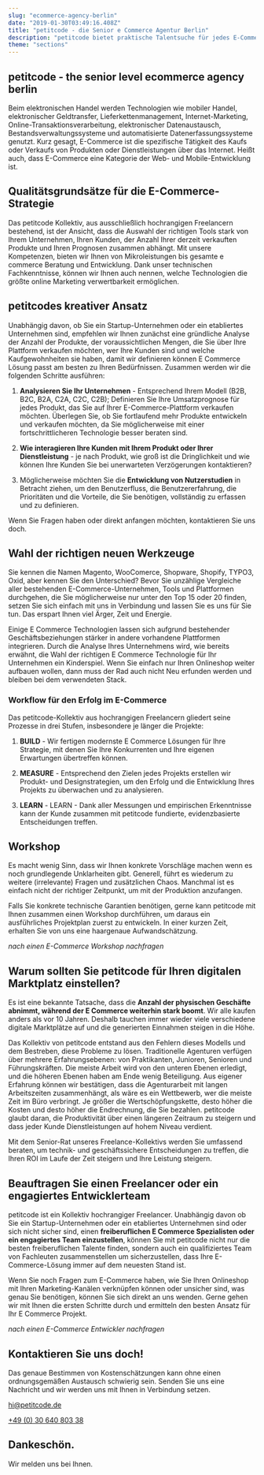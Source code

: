 ```yaml
---
slug: "ecommerce-agency-berlin"
date: "2019-01-30T03:49:16.408Z"
title: "petitcode - die Senior e Commerce Agentur Berlin"
description: "petitcode bietet praktische Talentsuche für jedes E-Commerce-Projekt."
theme: "sections"
---
```


<Sections>
<Section>
<Columns contentWidth="6">
<ColumnContent>

# petitcode - the senior level ecommerce agency berlin

Beim elektronischen Handel werden Technologien wie mobiler Handel, elektronischer Geldtransfer, Lieferkettenmanagement, Internet-Marketing, Online-Transaktionsverarbeitung, elektronischer Datenaustausch, Bestandsverwaltungssysteme und automatisierte Datenerfassungssysteme genutzt. Kurz gesagt, E-Commerce ist die spezifische Tätigkeit des Kaufs oder Verkaufs von Produkten oder Dienstleistungen über das Internet. Heißt auch, dass E-Commerce eine Kategorie der Web- und Mobile-Entwicklung ist.

</ColumnContent>
<ColumnImage file="kyle-glenn-392519-unsplash.jpg" alt="E-Commerce ist ein kontinuierliches Optimierungsprozess">
</ColumnImage>
</Columns>
</Section>
<Section>
<Columns reverse contentWidth="6">
<ColumnContent>

## Qualitätsgrundsätze für die E-Commerce-Strategie

Das petitcode Kollektiv, aus ausschließlich hochrangigen Freelancern bestehend, ist der Ansicht, dass die Auswahl der richtigen Tools stark von Ihrem Unternehmen, Ihren Kunden, der Anzahl Ihrer derzeit verkauften Produkte und Ihren Prognosen zusammen abhängt. Mit unsere Kompetenzen, bieten wir Ihnen von Mikroleistungen bis gesamte e commerce Beratung und Entwicklung. Dank unser technischen Fachkenntnisse, können wir Ihnen auch nennen, welche Technologien die größte online Marketing verwertbarkeit ermöglichen.

## petitcodes kreativer Ansatz

Unabhängig davon, ob Sie ein Startup-Unternehmen oder ein etabliertes Unternehmen sind, empfehlen wir Ihnen zunächst eine gründliche Analyse der Anzahl der Produkte, der voraussichtlichen Mengen, die Sie über Ihre Plattform verkaufen möchten, wer Ihre Kunden sind und welche Kaufgewohnheiten sie haben, damit wir definieren können E Commerce Lösung passt am besten zu Ihren Bedürfnissen. Zusammen werden wir die folgenden Schritte ausführen:

1.  **Analysieren Sie Ihr Unternehmen** - Entsprechend Ihrem Modell (B2B, B2C, B2A, C2A, C2C, C2B); Definieren Sie Ihre Umsatzprognose für jedes Produkt, das Sie auf Ihrer E-Commerce-Plattform verkaufen möchten. Überlegen Sie, ob Sie fortlaufend mehr Produkte entwickeln und verkaufen möchten, da Sie möglicherweise mit einer fortschrittlicheren Technologie besser beraten sind.

2.  **Wie interagieren Ihre Kunden mit Ihrem Produkt oder Ihrer Dienstleistung** - je nach Produkt, wie groß ist die Dringlichkeit und wie können Ihre Kunden Sie bei unerwarteten Verzögerungen kontaktieren?

3.  Möglicherweise möchten Sie die **Entwicklung von Nutzerstudien** in Betracht ziehen, um den Benutzerfluss, die Benutzererfahrung, die Prioritäten und die Vorteile, die Sie benötigen, vollständig zu erfassen und zu definieren.

Wenn Sie Fragen haben oder direkt anfangen möchten, kontaktieren Sie uns doch.

</ColumnContent>
<ColumnImage file="carl-heyerdahl-181868-unsplash.jpg" alt="Ob im Business oder E-Commerce, wir alle wollen mehr erreichen">
</ColumnImage>
</Columns>

</Section>
<Section>
<Columns reverse contentWidth="6">
<ColumnContent>

## Wahl der richtigen neuen Werkzeuge

Sie kennen die Namen Magento, WooComerce, Shopware, Shopify, TYPO3, Oxid, aber kennen Sie den Unterschied? Bevor Sie unzählige Vergleiche aller bestehenden E-Commerce-Unternehmen, Tools und Plattformen durchgehen, die Sie möglicherweise nur unter den Top 15 oder 20 finden, setzen Sie sich einfach mit uns in Verbindung und lassen Sie es uns für Sie tun. Das erspart Ihnen viel Ärger, Zeit und Energie.

Einige E Commerce Technologien lassen sich aufgrund bestehender Geschäftsbeziehungen stärker in andere vorhandene Plattformen integrieren. Durch die Analyse Ihres Unternehmens wird, wie bereits erwähnt, die Wahl der richtigen E Commerce Technologie für Ihr Unternehmen ein Kinderspiel. Wenn Sie einfach nur Ihren Onlineshop weiter aufbauen wollen, dann muss der Rad auch nicht Neu erfunden werden und bleiben bei dem verwendeten Stack.

### Workflow für den Erfolg im E-Commerce

Das petitcode-Kollektiv aus hochrangigen Freelancern gliedert seine Prozesse in drei Stufen, insbesondere je länger die Projekte:

1.  **BUILD** - Wir fertigen modernste E Commerce Lösungen für Ihre Strategie, mit denen Sie Ihre Konkurrenten und Ihre eigenen Erwartungen übertreffen können.

2.  **MEASURE** - Entsprechend den Zielen jedes Projekts erstellen wir Produkt- und Designstrategien, um den Erfolg und die Entwicklung Ihres Projekts zu überwachen und zu analysieren.

3.  **LEARN** - LEARN - Dank aller Messungen und empirischen Erkenntnisse kann der Kunde zusammen mit petitcode fundierte, evidenzbasierte Entscheidungen treffen.

</ColumnContent>
<ColumnImage file="adeolu-eletu-13086-unsplash.jpg" alt="Eine solide Marketinganalyse und E-Commerce-Strategie werden in solide Zahlen umgesetzt">
</ColumnImage>
</Columns>
</Section>
<Section>
<Columns reverse contentWidth="6">
<ColumnContent>

## Workshop

Es macht wenig Sinn, dass wir Ihnen konkrete Vorschläge machen wenn es noch grundlegende Unklarheiten gibt. Generell, führt es wiederum zu weitere (irrelevante) Fragen und zusätzlichen Chaos. Manchmal ist es einfach nicht der richtiger Zeitpunkt, um mit der Produktion anzufangen.

Falls Sie konkrete technische Garantien benötigen, gerne kann petitcode mit Ihnen zusammen einen Workshop durchführen, um daraus ein ausführliches Projektplan zuerst zu entwickeln. In einer kurzen Zeit, erhalten Sie von uns eine haargenaue Aufwandschätzung.

*nach einen E-Commerce Workshop nachfragen*

</ColumnContent>
<ColumnImage file="adeolu-eletu-13086-unsplash.jpg" alt="Eine solide Marketinganalyse und E-Commerce-Strategie werden in solide Zahlen umgesetzt">
</ColumnImage>
</Columns>
</Section>
<Section>
<Columns reverse contentWidth="6">
<ColumnContent>

## Warum sollten Sie petitcode für Ihren digitalen Marktplatz einstellen?

Es ist eine bekannte Tatsache, dass die **Anzahl der physischen Geschäfte abnimmt, während der E Commerce weiterhin stark boomt**. Wir alle kaufen anders als vor 10 Jahren. Deshalb tauchen immer wieder viele verschiedene digitale Marktplätze auf und die generierten Einnahmen steigen in die Höhe.

Das Kollektiv von petitcode entstand aus den Fehlern dieses Modells und dem Bestreben, diese Probleme zu lösen. Traditionelle Agenturen verfügen über mehrere Erfahrungsebenen: von Praktikanten, Junioren, Senioren und Führungskräften. Die meiste Arbeit wird von den unteren Ebenen erledigt, und die höheren Ebenen haben am Ende wenig Beteiligung. Aus eigener Erfahrung können wir bestätigen, dass die Agenturarbeit mit langen Arbeitszeiten zusammenhängt, als wäre es ein Wettbewerb, wer die meiste Zeit im Büro verbringt. Je größer die Wertschöpfungskette, desto höher die Kosten und desto höher die Endrechnung, die Sie bezahlen. petitcode glaubt daran, die Produktivität über einen längeren Zeitraum zu steigern und dass jeder Kunde Dienstleistungen auf hohem Niveau verdient.

Mit dem Senior-Rat unseres Freelance-Kollektivs werden Sie umfassend beraten, um technik- und geschäftssichere Entscheidungen zu treffen, die Ihren ROI im Laufe der Zeit steigern und Ihre Leistung steigern.

</ColumnContent>
<ColumnImage file="william-iven-19843-unsplash.jpg" alt="E-Commerce ist ein kontinuierliches Optimierungsprozess ">
</ColumnImage>
</Columns>

</Section>
<Section>
<SectionContent>
<Centered>

## Beauftragen Sie einen Freelancer oder ein engagiertes Entwicklerteam

petitcode ist ein Kollektiv hochrangiger Freelancer. Unabhängig davon ob Sie ein Startup-Unternehmen oder ein etabliertes Unternehmen sind oder sich nicht sicher sind, einen **freiberuflichen E Commerce Spezialisten oder ein engagiertes Team einzustellen**, können Sie mit petitcode nicht nur die besten freiberuflichen Talente finden, sondern auch ein qualifiziertes Team von Fachleuten zusammenstellen um sicherzustellen, dass Ihre E-Commerce-Lösung immer auf dem neuesten Stand ist.

Wenn Sie noch Fragen zum E-Commerce haben, wie Sie Ihren Onlineshop mit Ihren Marketing-Kanälen verknüpfen können oder unsicher sind, was genau Sie benötigen, können Sie sich direkt an uns wenden. Gerne gehen wir mit Ihnen die ersten Schritte durch und ermitteln den besten Ansatz für Ihr E Commerce Projekt.

*nach einen E-Commerce Entwickler nachfragen*

</Centered>
</SectionContent>
</Section>
<Section inverted scrollId="contact">
<SectionContent>
<ClientForm scrollTo="contact">
<FormIntro>

# Kontaktieren Sie uns doch!

Das genaue Bestimmen von Kostenschätzungen kann ohne einen ordnungsgemäßen Austausch schwierig sein. Senden Sie uns eine Nachricht und wir werden uns mit Ihnen in Verbindung setzen.

<a href="mailto:hi@petitcode.de">hi@petitcode.de</a>

<a href="tel:+493064080338">+49 (0) 30 640 803 38</a>

</FormIntro>
<FormSuccess>

# Dankeschön.

Wir melden uns bei Ihnen.

</FormSuccess>
</ClientForm>
</SectionContent>
</Section>
</Sections>

